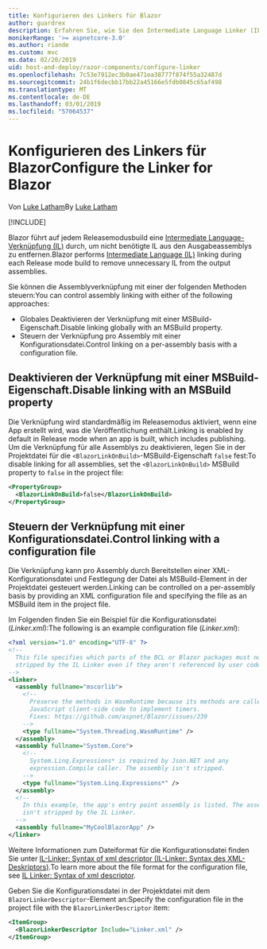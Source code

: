 ```yaml
---
title: Konfigurieren des Linkers für Blazor
author: guardrex
description: Erfahren Sie, wie Sie den Intermediate Language Linker (IL) beim Erstellen einer Blazor-App steuern.
monikerRange: '>= aspnetcore-3.0'
ms.author: riande
ms.custom: mvc
ms.date: 02/20/2019
uid: host-and-deploy/razor-components/configure-linker
ms.openlocfilehash: 7c53e7912ec3b0ae471ea38777f874f55a32487d
ms.sourcegitcommit: 24b1f6decbb17bb22a45166e5fdb0845c65af498
ms.translationtype: MT
ms.contentlocale: de-DE
ms.lasthandoff: 03/01/2019
ms.locfileid: "57064537"
---
```

# <a name="configure-the-linker-for-blazor"></a><span data-ttu-id="3d7b1-103">Konfigurieren des Linkers für Blazor</span><span class="sxs-lookup"><span data-stu-id="3d7b1-103">Configure the Linker for Blazor</span></span>

<span data-ttu-id="3d7b1-104">Von [Luke Latham](https://github.com/guardrex)</span><span class="sxs-lookup"><span data-stu-id="3d7b1-104">By [Luke Latham](https://github.com/guardrex)</span></span>

[!INCLUDE[](~/includes/razor-components-preview-notice.md)]

<span data-ttu-id="3d7b1-105">Blazor führt auf jedem Releasemodusbuild eine [Intermediate Language-Verknüpfung (IL)](/dotnet/standard/managed-code#intermediate-language--execution) durch, um nicht benötigte IL aus den Ausgabeassemblys zu entfernen.</span><span class="sxs-lookup"><span data-stu-id="3d7b1-105">Blazor performs [Intermediate Language (IL)](/dotnet/standard/managed-code#intermediate-language--execution) linking during each Release mode build to remove unnecessary IL from the output assemblies.</span></span>

<span data-ttu-id="3d7b1-106">Sie können die Assemblyverknüpfung mit einer der folgenden Methoden steuern:</span><span class="sxs-lookup"><span data-stu-id="3d7b1-106">You can control assembly linking with either of the following approaches:</span></span>

* <span data-ttu-id="3d7b1-107">Globales Deaktivieren der Verknüpfung mit einer MSBuild-Eigenschaft.</span><span class="sxs-lookup"><span data-stu-id="3d7b1-107">Disable linking globally with an MSBuild property.</span></span>
* <span data-ttu-id="3d7b1-108">Steuern der Verknüpfung pro Assembly mit einer Konfigurationsdatei.</span><span class="sxs-lookup"><span data-stu-id="3d7b1-108">Control linking on a per-assembly basis with a configuration file.</span></span>

## <a name="disable-linking-with-an-msbuild-property"></a><span data-ttu-id="3d7b1-109">Deaktivieren der Verknüpfung mit einer MSBuild-Eigenschaft.</span><span class="sxs-lookup"><span data-stu-id="3d7b1-109">Disable linking with an MSBuild property</span></span>

<span data-ttu-id="3d7b1-110">Die Verknüpfung wird standardmäßig im Releasemodus aktiviert, wenn eine App erstellt wird, was die Veröffentlichung enthält.</span><span class="sxs-lookup"><span data-stu-id="3d7b1-110">Linking is enabled by default in Release mode when an app is built, which includes publishing.</span></span> <span data-ttu-id="3d7b1-111">Um die Verknüpfung für alle Assemblys zu deaktivieren, legen Sie in der Projektdatei für die `<BlazorLinkOnBuild>`-MSBuild-Eigenschaft `false` fest:</span><span class="sxs-lookup"><span data-stu-id="3d7b1-111">To disable linking for all assemblies, set the `<BlazorLinkOnBuild>` MSBuild property to `false` in the project file:</span></span>

```xml
<PropertyGroup>
  <BlazorLinkOnBuild>false</BlazorLinkOnBuild>
</PropertyGroup>
```

## <a name="control-linking-with-a-configuration-file"></a><span data-ttu-id="3d7b1-112">Steuern der Verknüpfung mit einer Konfigurationsdatei.</span><span class="sxs-lookup"><span data-stu-id="3d7b1-112">Control linking with a configuration file</span></span>

<span data-ttu-id="3d7b1-113">Die Verknüpfung kann pro Assembly durch Bereitstellen einer XML-Konfigurationsdatei und Festlegung der Datei als MSBuild-Element in der Projektdatei gesteuert werden.</span><span class="sxs-lookup"><span data-stu-id="3d7b1-113">Linking can be controlled on a per-assembly basis by providing an XML configuration file and specifying the file as an MSBuild item in the project file.</span></span>

<span data-ttu-id="3d7b1-114">Im Folgenden finden Sie ein Beispiel für die Konfigurationsdatei (*Linker.xml*):</span><span class="sxs-lookup"><span data-stu-id="3d7b1-114">The following is an example configuration file (*Linker.xml*):</span></span>

```xml
<?xml version="1.0" encoding="UTF-8" ?>
<!--
  This file specifies which parts of the BCL or Blazor packages must not be
  stripped by the IL Linker even if they aren't referenced by user code.
-->
<linker>
  <assembly fullname="mscorlib">
    <!--
      Preserve the methods in WasmRuntime because its methods are called by 
      JavaScript client-side code to implement timers.
      Fixes: https://github.com/aspnet/Blazor/issues/239
    -->
    <type fullname="System.Threading.WasmRuntime" />
  </assembly>
  <assembly fullname="System.Core">
    <!--
      System.Linq.Expressions* is required by Json.NET and any 
      expression.Compile caller. The assembly isn't stripped.
    -->
    <type fullname="System.Linq.Expressions*" />
  </assembly>
  <!--
    In this example, the app's entry point assembly is listed. The assembly
    isn't stripped by the IL Linker.
  -->
  <assembly fullname="MyCoolBlazorApp" />
</linker>
```

<span data-ttu-id="3d7b1-115">Weitere Informationen zum Dateiformat für die Konfigurationsdatei finden Sie unter [IL-Linker: Syntax of xml descriptor (IL-Linker: Syntax des XML-Deskriptors)](https://github.com/mono/linker/blob/master/src/linker/README.md#syntax-of-xml-descriptor).</span><span class="sxs-lookup"><span data-stu-id="3d7b1-115">To learn more about the file format for the configuration file, see [IL Linker: Syntax of xml descriptor](https://github.com/mono/linker/blob/master/src/linker/README.md#syntax-of-xml-descriptor).</span></span>

<span data-ttu-id="3d7b1-116">Geben Sie die Konfigurationsdatei in der Projektdatei mit dem `BlazorLinkerDescriptor`-Element an:</span><span class="sxs-lookup"><span data-stu-id="3d7b1-116">Specify the configuration file in the project file with the `BlazorLinkerDescriptor` item:</span></span>

```xml
<ItemGroup>
  <BlazorLinkerDescriptor Include="Linker.xml" />
</ItemGroup>
```
